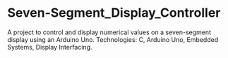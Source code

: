 # Seven-Segment_Display_Controller
A project to control and display numerical values on a seven-segment display using an Arduino Uno. Technologies: C, Arduino Uno, Embedded Systems, Display Interfacing.
